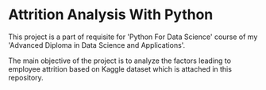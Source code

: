 # Attrition Analysis With Python

This project is a part of requisite for 'Python For Data Science' course of my 'Advanced Diploma in Data Science and Applications'.

The main objective of the project is to analyze the factors leading to employee attrition based on Kaggle dataset which is attached in this repository.
